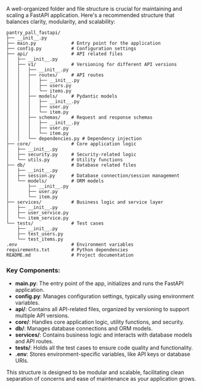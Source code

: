 A well-organized folder and file structure is crucial for maintaining and scaling a FastAPI application. Here's a recommended structure that balances clarity, modularity, and scalability:

```
pantry_pall_fastapi/
├── __init__.py
├── main.py             # Entry point for the application
├── config.py           # Configuration settings
├── api/                # API related files
│   ├── __init__.py
│   ├── v1/             # Versioning for different API versions
│   │   ├── __init__.py
│   │   ├── routes/     # API routes
│   │   │   ├── __init__.py
│   │   │   ├── users.py
│   │   │   └── items.py
│   │   ├── models/     # Pydantic models
│   │   │   ├── __init__.py
│   │   │   ├── user.py
│   │   │   └── item.py
│   │   ├── schemas/    # Request and response schemas
│   │   │   ├── __init__.py
│   │   │   ├── user.py
│   │   │   └── item.py
│   │   └── dependencies.py # Dependency injection
├── core/               # Core application logic
│   ├── __init__.py
│   ├── security.py     # Security-related logic
│   └── utils.py        # Utility functions
├── db/                 # Database related files
│   ├── __init__.py
│   ├── session.py      # Database connection/session management
│   └── models/         # ORM models
│       ├── __init__.py
│       ├── user.py
│       └── item.py
├── services/           # Business logic and service layer
│   ├── __init__.py
│   ├── user_service.py
│   └── item_service.py
└── tests/              # Test cases
    ├── __init__.py
    ├── test_users.py
    └── test_items.py
.env                    # Environment variables
requirements.txt        # Python dependencies
README.md               # Project documentation
```

### Key Components:

- **main.py**: The entry point of the app, initializes and runs the FastAPI application.
- **config.py**: Manages configuration settings, typically using environment variables.
- **api/**: Contains all API-related files, organized by versioning to support multiple API versions.
- **core/**: Handles core application logic, utility functions, and security.
- **db/**: Manages database connections and ORM models.
- **services/**: Contains business logic and interacts with database models and API routes.
- **tests/**: Holds all the test cases to ensure code quality and functionality.
- **.env**: Stores environment-specific variables, like API keys or database URIs.

This structure is designed to be modular and scalable, facilitating clean separation of concerns and ease of maintenance as your application grows.